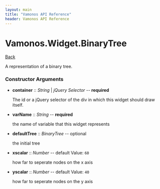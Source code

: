 ```yaml
---
layout: main
title: "Vamonos API Reference"
header: Vamonos API Reference
---
```



Vamonos.Widget.BinaryTree
=========================

[Back](index.html)

A representation of a binary tree.


### Constructor Arguments

 * **container** :: *String* | *jQuery Selector* -- **required**

    The id or a jQuery selector of the div in which this widget should draw itself.



 * **varName** :: *String* -- **required**

    the name of variable that this widget represents



 * **defaultTree** :: *BinaryTree* -- optional

    the initial tree



 * **xscalar** :: *Number* -- default Value: `60`

    how far to seperate nodes on the x axis



 * **yscalar** :: *Number* -- default Value: `40`

    how far to seperate nodes on the y axis




